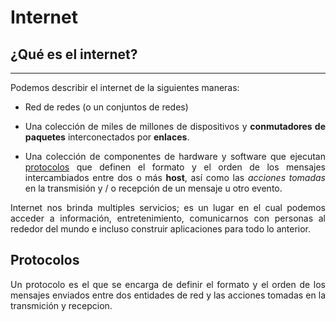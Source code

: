 # Internet 

<style>body {text-align: justify}</style>
## ¿Qué es el internet? 
---
Podemos describir el internet de la siguientes maneras: 

- Red de redes (o un conjuntos de redes)

- Una colección de miles de millones de dispositivos y __conmutadores de paquetes__ interconectados por __enlaces__.

- Una colección de componentes de hardware y software que ejecutan [protocolos](#protocolos) que definen el formato y el orden de los mensajes intercambiados entre dos o más __host__, así como las _acciones tomadas_ en la transmisión y / o recepción de un mensaje u otro evento.

Internet nos brinda multiples servicios; es un lugar en el cual podemos acceder a información, entretenimiento, comunicarnos con personas al rededor del mundo e incluso construir aplicaciones para todo lo anterior.

<a name="protocolos"></a>
## Protocolos

Un protocolo es el que se encarga de definir el formato y el orden de los mensajes enviados entre dos entidades de red y las acciones tomadas en la transmición y recepcion.
